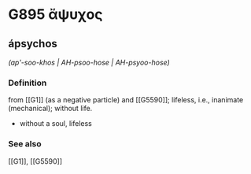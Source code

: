 # G895 ἄψυχος

## ápsychos

_(ap'-soo-khos | AH-psoo-hose | AH-psyoo-hose)_

### Definition

from [[G1]] (as a negative particle) and [[G5590]]; lifeless, i.e., inanimate (mechanical); without life.

- without a soul, lifeless

### See also

[[G1]], [[G5590]]

